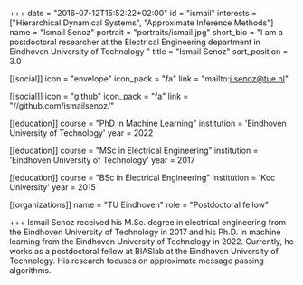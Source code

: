+++
date = "2016-07-12T15:52:22+02:00"
id = "ismail"
interests = ["Hierarchical Dynamical Systems", "Approximate Inference Methods"]
name = "Ismail Senoz"
portrait = "portraits/ismail.jpg"
short_bio = "I am a postdoctoral researcher at the Electrical Engineering department in Eindhoven University of Technology "
title = "Ismail Senoz"
sort_position = 3.0

[[social]]
    icon = "envelope"
    icon_pack = "fa"
    link = "mailto:i.senoz@tue.nl"

[[social]]
    icon = "github"
    icon_pack = "fa"
    link = "//github.com/ismailsenoz/"

[[education]]
    course = "PhD in Machine Learning"
    institution = 'Eindhoven University of Technology'
    year = 2022

[[education]]
    course = "MSc in Electrical Engineering"
    institution = 'Eindhoven University of Technology'
    year = 2017

[[education]]
    course = "BSc in Electrical Engineering"
    institution = 'Koc University'
    year = 2015



[[organizations]]
    name = "TU Eindhoven"
    role = "Postdoctoral fellow"

+++
Ismail Senoz received his M.Sc. degree in electrical engineering from the Eindhoven University of Technology in 2017 and his Ph.D. in machine learning from the Eindhoven University of Technology in 2022. Currently, he works as a postdoctoral fellow at BIASlab at the Eindhoven University of Technology. His research focuses on approximate message passing algorithms.
